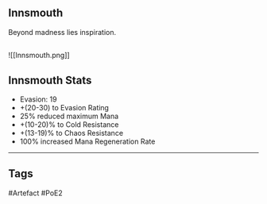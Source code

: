 ## Innsmouth
Beyond madness lies inspiration.
##
![[Innsmouth.png]]
## Innsmouth Stats
- Evasion: 19
- +(20-30) to Evasion Rating
- 25% reduced maximum Mana
- +(10-20)% to Cold Resistance
- +(13-19)% to Chaos Resistance
- 100% increased Mana Regeneration Rate


---
## Tags
#Artefact
#PoE2